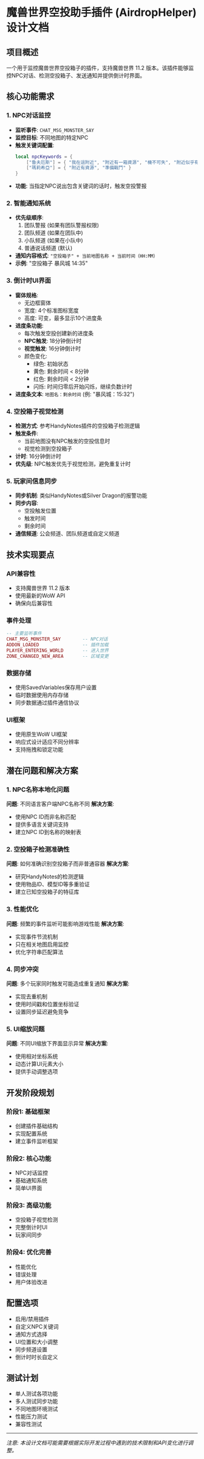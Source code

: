 # 魔兽世界空投助手插件 (AirdropHelper) 设计文档

## 项目概述
一个用于监控魔兽世界空投箱子的插件，支持魔兽世界 11.2 版本。该插件能够监控NPC对话、检测空投箱子、发送通知并提供倒计时界面。

## 核心功能需求

### 1. NPC对话监控
- **监听事件**: `CHAT_MSG_MONSTER_SAY`
- **监控目标**: 不同地图的特定NPC
- **触发关键词配置**:
  ```lua
  local npcKeywords = {
      ["魯夫厄斯"] = { "我在這附近", "附近有一箱資源", "機不可失", "附近似乎有寶藏" },
      ["瑪莉希亞"] = { "附近有資源", "準備戰鬥" }
  }
  ```
- **功能**: 当指定NPC说出包含关键词的话时，触发空投警报

### 2. 智能通知系统
- **优先级顺序**:
  1. 团队警报 (如果有团队警报权限)
  2. 团队频道 (如果在团队中)
  3. 小队频道 (如果在小队中)
  4. 普通说话频道 (默认)
- **通知内容格式**: `"空投箱子" + 当前地图名称 + 当前时间（HH:MM）`
- **示例**: "空投箱子 暴风城 14:35"

### 3. 倒计时UI界面
- **窗体规格**:
  - 无边框窗体
  - 宽度: 4个标准图标宽度
  - 高度: 可变，最多显示10个进度条
- **进度条功能**:
  - 每次触发空投创建新的进度条
  - **NPC触发**: 18分钟倒计时
  - **视觉触发**: 16分钟倒计时
  - 颜色变化:
    - 绿色: 初始状态
    - 黄色: 剩余时间 < 8分钟
    - 红色: 剩余时间 < 2分钟
    - 闪烁: 时间归零后开始闪烁，继续负数计时
- **进度条文本**: `地图名：剩余时间` (例: "暴风城：15:32")

### 4. 空投箱子视觉检测
- **检测方式**: 参考HandyNotes插件的空投箱子检测逻辑
- **触发条件**: 
  - 当前地图没有NPC触发的空投信息时
  - 视觉检测到空投箱子
- **计时**: 16分钟倒计时
- **优先级**: NPC触发优先于视觉检测，避免重复计时

### 5. 玩家间信息同步
- **同步机制**: 类似HandyNotes或Silver Dragon的报警功能
- **同步内容**:
  - 空投触发位置
  - 触发时间
  - 剩余时间
- **通信频道**: 公会频道、团队频道或自定义频道

## 技术实现要点

### API兼容性
- 支持魔兽世界 11.2 版本
- 使用最新的WoW API
- 确保向后兼容性

### 事件处理
```lua
-- 主要监听事件
CHAT_MSG_MONSTER_SAY        -- NPC对话
ADDON_LOADED                -- 插件加载
PLAYER_ENTERING_WORLD       -- 进入世界
ZONE_CHANGED_NEW_AREA       -- 区域变更
```

### 数据存储
- 使用SavedVariables保存用户设置
- 临时数据使用内存存储
- 同步数据通过插件通信协议

### UI框架
- 使用原生WoW UI框架
- 响应式设计适应不同分辨率
- 支持拖拽和锁定功能

## 潜在问题和解决方案

### 1. NPC名称本地化问题
**问题**: 不同语言客户端NPC名称不同
**解决方案**: 
- 使用NPC ID而非名称匹配
- 提供多语言关键词支持
- 建立NPC ID到名称的映射表

### 2. 空投箱子检测准确性
**问题**: 如何准确识别空投箱子而非普通容器
**解决方案**:
- 研究HandyNotes的检测逻辑
- 使用物品ID、模型ID等多重验证
- 建立已知空投箱子的特征库

### 3. 性能优化
**问题**: 频繁的事件监听可能影响游戏性能
**解决方案**:
- 实现事件节流机制
- 只在相关地图启用监控
- 优化字符串匹配算法

### 4. 同步冲突
**问题**: 多个玩家同时触发可能造成重复通知
**解决方案**:
- 实现去重机制
- 使用时间戳和位置坐标验证
- 设置同步延迟避免竞争

### 5. UI缩放问题
**问题**: 不同UI缩放下界面显示异常
**解决方案**:
- 使用相对坐标系统
- 动态计算UI元素大小
- 提供手动调整选项

## 开发阶段规划

### 阶段1: 基础框架
- 创建插件基础结构
- 实现配置系统
- 建立事件监听框架

### 阶段2: 核心功能
- NPC对话监控
- 基础通知系统
- 简单UI界面

### 阶段3: 高级功能
- 空投箱子视觉检测
- 完整倒计时UI
- 玩家间同步

### 阶段4: 优化完善
- 性能优化
- 错误处理
- 用户体验改进

## 配置选项
- 启用/禁用插件
- 自定义NPC关键词
- 通知方式选择
- UI位置和大小调整
- 同步频道设置
- 倒计时时长自定义

## 测试计划
- 单人测试各项功能
- 多人测试同步功能
- 不同地图环境测试
- 性能压力测试
- 兼容性测试

---

*注意: 本设计文档可能需要根据实际开发过程中遇到的技术限制和API变化进行调整。*
